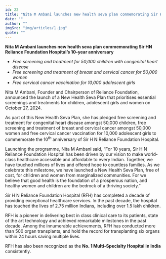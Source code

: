 ```yaml
---
id: 22
title: "Nita M Ambani launches new health seva plan commemorating Sir HN Reliance Foundation Hospital’s 10-year anniversary"
date: ""
author: ""
imgSrc: "img/articles/1.jpg"
quote: ""
---
```


**Nita M Ambani launches new health seva plan**
**commemorating Sir HN Reliance Foundation Hospital’s 10-year anniversary**

- _Free screening and treatment for 50,000 children with congenital heart disease_
- _Free screening and treatment of breast and cervical cancer for 50,000 women_
- _Free cervical cancer vaccination for 10,000 adolescent girls_

Nita M Ambani, Founder and Chairperson of Reliance Foundation, announced the launch of a New Health Seva Plan that prioritises essential screenings and treatments for children, adolescent girls and women on October 27, 2024.

As part of this New Health Seva Plan, she has pledged free screening and treatment for congenital heart disease amongst 50,000 children, free screening and treatment of breast and cervical cancer amongst 50,000 women and free cervical cancer vaccination for 10,000 adolescent girls to commemorate the 10<sup>th</sup> anniversary of Sir H N Reliance Foundation Hospital.

Launching the programme, Nita M Ambani said, “For 10 years, Sir H N Reliance Foundation Hospital has been driven by our vision to make world-class healthcare accessible and affordable to every Indian. Together, we have touched millions of lives and offered hope to countless families. As we celebrate this milestone, we have launched a New Health Seva Plan, free of cost, for children and women from marginalized communities. For we believe that good health is the foundation of a prosperous nation, and healthy women and children are the bedrock of a thriving society.”

Sir H N Reliance Foundation Hospital (RFH) has completed a decade of providing exceptional healthcare services. In the past decade, the hospital has touched the lives of 2.75 million Indians, including over 1.5 lakh children.

RFH is a pioneer in delivering best in class clinical care to its patients, state of the art technology and achieved remarkable milestones in the past decade. Among the innumerable achievements, RFH has conducted more than 500 organ transplants, and hold the record for transplanting six organs within 24 hours saving multiple lives.

RFH has also been recognized as the **No. 1 Multi-Specialty Hospital in India** consistently.
